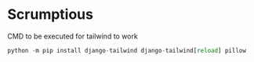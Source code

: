 # Scrumptious

CMD to be executed for tailwind to work

```python
python -m pip install django-tailwind django-tailwind[reload] pillow
```